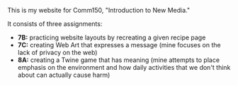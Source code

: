 This is my website for Comm150, "Introduction to New Media."

It consists of three assignments: 
- **7B:** practicing website layouts by recreating a given recipe page
- **7C:** creating Web Art that expresses a message (mine focuses on the lack of privacy on the web)
- **8A:** creating a Twine game that has meaning (mine attempts to place emphasis on the environment and how daily activities that we don't think about can actually cause harm)
